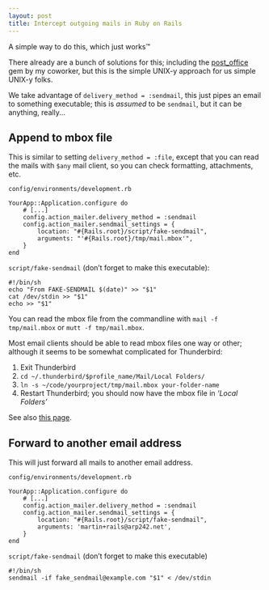 ```yaml
---
layout: post
title: Intercept outgoing mails in Ruby on Rails
---
```


A simple way to do this, which just works™


There already are a bunch of solutions for this; including the
[post\_office][po] gem by my coworker, but this is the simple UNIX-y approach
for us simple UNIX-y folks.

We take advantage of `delivery_method = :sendmail`, this just pipes an email to
something executable; this is *assumed* to be `sendmail`, but it can be
anything, really...


Append to mbox file
-------------------
This is similar to setting `delivery_method = :file`, except that you can read
the mails with `$any` mail client, so you can check formatting, attachments,
etc.

`config/environments/development.rb`

	YourApp::Application.configure do
		# [...]
		config.action_mailer.delivery_method = :sendmail
		config.action_mailer.sendmail_settings = {
			location: "#{Rails.root}/script/fake-sendmail",
			arguments: "'#{Rails.root}/tmp/mail.mbox'",
		}
	end

`script/fake-sendmail` (don’t forget to make this executable):

	#!/bin/sh
	echo "From FAKE-SENDMAIL $(date)" >> "$1"
	cat /dev/stdin >> "$1"
	echo >> "$1"


You can read the mbox file from the commandline with `mail -f tmp/mail.mbox` or
`mutt -f tmp/mail.mbox`.

Most email clients should be able to read mbox files one way or other;
although it seems to be somewhat complicated for Thunderbird:

1. Exit Thunderbird
2. `cd ~/.thunderbird/$profile_name/Mail/Local Folders/`
3. `ln -s ~/code/yourproject/tmp/mail.mbox your-folder-name`
4. Restart Thunderbird; you should now have the mbox file in *‘Local Folders’*

See also [this page](http://bahut.alma.ch/2010/01/open-mbox-file-in-thunderbird.html).


Forward to another email address
--------------------------------
This will just forward all mails to another email address.

`config/environments/development.rb`

	YourApp::Application.configure do
		# [...]
		config.action_mailer.delivery_method = :sendmail
		config.action_mailer.sendmail_settings = {
			location: "#{Rails.root}/script/fake-sendmail",
			arguments: 'martin+rails@arp242.net',
		}
	end

`script/fake-sendmail` (don’t forget to make this executable)

	#!/bin/sh
	sendmail -if fake_sendmail@example.com "$1" < /dev/stdin


[po]: https://github.com/bluerail/post_office
